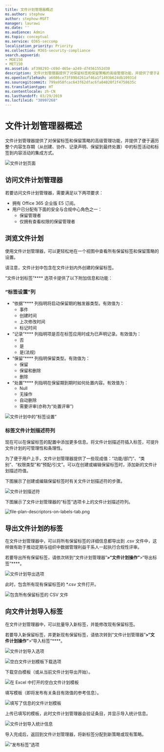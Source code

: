 ```yaml
---
title: 文件计划管理器概述
ms.author: stephow
author: stephow-MSFT
manager: laurawi
ms.date: ''
ms.audience: Admin
ms.topic: conceptual
ms.service: O365-seccomp
localization_priority: Priority
ms.collection: M365-security-compliance
search.appverid:
- MOE150
- MET150
ms.assetid: af398293-c69d-465e-a249-d74561552d30
description: 文件计划管理器提供了对保留标签和保留策略的高级管理功能，并提供了便于遍历整个内容生存期（从创建、协作、记录声明、保留到最终处置）中的标签活动和标签到内容活动的集成方式。
ms.openlocfilehash: a6086ce73f898d261af46a1f1493b624db10931d
ms.sourcegitcommit: 799a958fcac643f62dfac6fa04020f2f4758635c
ms.translationtype: HT
ms.contentlocale: zh-CN
ms.lasthandoff: 03/29/2019
ms.locfileid: "30997268"
---
```

# <a name="overview-of-file-plan-manager"></a>文件计划管理器概述

文件计划管理器提供了对保留标签和保留策略的高级管理功能，并提供了便于遍历整个内容生存期（从创建、协作、记录声明、保留到最终处置）中的标签活动和标签到内容活动的集成方式。

![文件计划页面](media/file-plan-page.png)

## <a name="accessing-file-plan-manager"></a>访问文件计划管理器

若要访问文件计划管理器，需要满足以下两项要求：
- 拥有 Office 365 企业版 E5 订阅。
- 用户已分配有下面的安全与合规中心角色之一： 
    - 保留管理者
    - 仅拥有查看权限的保留管理者

## <a name="navigating-your-file-plan"></a>浏览文件计划

使用文件计划管理器，可以更轻松地在一个视图中查看所有保留标签和保留策略的设置。

请注意，文件计划中包含在文件计划内外创建的保留标签。

“文件计划标签”**** 选项卡提供了以下附加信息和功能：

### <a name="label-settings-columns"></a>“标签设置”列
 
- “依据”**** 列指明将启动保留期的触发器类型。有效值为： 
    - 事件
    - 创建时间
    - 上次修改时间
    - 标记时间
- “记录”**** 列指明项是否在标签应用时成为已声明记录。有效值为：
    - 否
    - 是
    - 是(法规)
- “保留”**** 列指明保留类型。有效值为：
    - 保留
    - 保留和删除
    - 删除
- “处置”**** 列指明在保留期到期时如何处置内容。有效值为： 
    - Null
    - 无操作
    - 自动删除
    - 需要评审(亦称为“处置评审”)

![文件计划中的“标签设置”](media/file-plan-label-columns.png)

### <a name="label-file-plan-descriptors-columns"></a>标签文件计划描述符列

现在可以在保留标签的配置中添加更多信息。将文件计划描述符插入标签，可提升文件计划的可管理性和条理性。

为了便于用户上手，文件计划管理器提供了一些现成值：“功能/部门”、“类别”、“权限类型”和“预配/引文”。可以在创建或编辑保留标签时，添加新的文件计划描述符值。

下图展示了创建或编辑保留标签时有关文件计划描述符的步骤。

![文件计划描述符](media/file-plan-descriptors.png)

下图展示了文件计划管理器的“标签”选项卡上的文件计划描述符列。

![file-plan-descriptors-on-labels-tab.png](media/file-plan-descriptors-on-labels-tab.png)

## <a name="export-labels-out-of-your-file-plan"></a>导出文件计划的标签

在文件计划管理器中，可以将所有保留标签的详细信息都导出到 .csv 文件中，这样做有助于推动定期与组织中数据管理利益干系人一起执行合规性评审。

若要导出所有保留标签，请依次转到“文件计划管理器”****\>“文件计划操作”****\>“导出标签”****。

![文件计划导出选项](media/file-plan-export-labels-option.png)

此时，包含所有现有保留标签的 *.csv 文件打开。

![包含所有保留标签的 CSV 文件](media/file-plan-csv-file.png)

## <a name="import-labels-into-your-file-plan"></a>向文件计划导入标签

在文件计划管理器中，可以批量导入新标签，并能修改现有保留标签。

若要导入新保留标签，并更新现有保留标签，请依次转到“文件计划管理器”****\>“文件计划操作”****\>“导入标签”****。

![文件计划导入选项](media/file-plan-import-labels-option.png)

![空白文件计划模板下载选项](media/file-plan-blank-template-option.png)

下载空白模板（或从当前文件计划导出开始）。

![在 Excel 中打开的空白文件计划模板](media/file-plan-blank-template.png)

填写模板（即将发布有关条目有效值的参考信息）。

![填写了信息的文件计划模板](media/file-plan-filled-out-template.png)

上传已填写的模板，此时文件计划管理器会验证条目，并显示导入统计信息。

![文件计划导入统计信息](media/file-plan-import-statistics.png)

导入完成后，返回到文件计划管理器，将新标签分配到新策略或现有策略。

![“发布标签”选项](media/file-plan-publish-labels-option.png)

